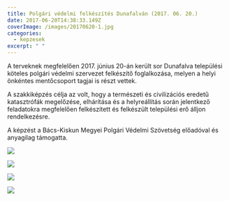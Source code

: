 ```yaml
---
title: Polgári védelmi felkészítés Dunafalván (2017. 06. 20.)
date: 2017-06-20T14:38:33.149Z
coverImage: /images/20170620-1.jpg
categories:
  - kepzesek
excerpt: " "
---
```

A terveknek megfelelően 2017. június 20-án került sor Dunafalva települési köteles polgári védelmi szervezet felkészítő foglalkozása, melyen a helyi önkéntes mentőcsoport tagjai is részt vettek.

A szakkiképzés célja az volt, hogy a természeti és civilizációs eredetű katasztrófák megelőzése, elhárítása és a helyreállítás során jelentkező feladatokra megfelelően felkészített és felkészült települési erő álljon rendelkezésre.

A képzést a Bács-Kiskun Megyei Polgári Védelmi Szövetség előadóval és anyagilag támogatta.

![](/images/20170620-2.jpg)

![](/images/20170620-3.jpg)

![](/images/20170620-4.jpg)

![](/images/20170620-5.jpg)